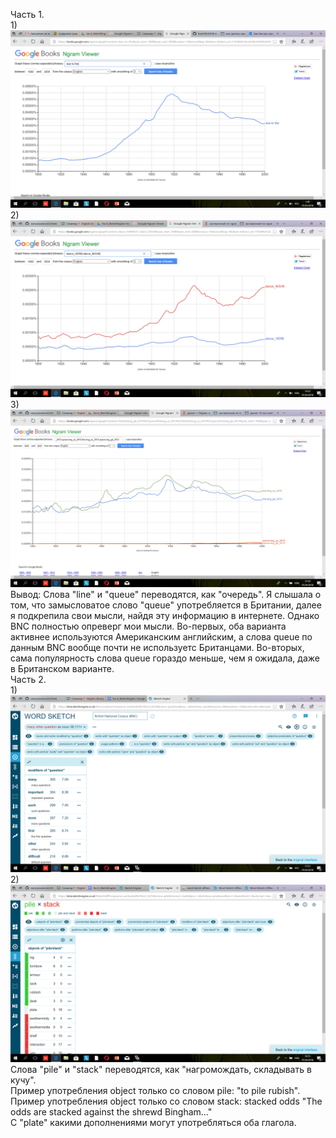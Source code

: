 Часть 1.  
1)
![Image alt](https://github.com/nastyasavanovich/hw6/blob/master/Снимок%20экрана%20(1).png)  
2)   
![Image alt](https://github.com/nastyasavanovich/hw6/blob/master/Снимок%20экрана%20(2).png)  
3)  
![Image alt](https://github.com/nastyasavanovich/hw6/blob/master/Снимок%20экрана%20(3).png)  
Вывод: Слова "line" и "queue" переводятся, как "очередь". Я слышала о том, что замысловатое слово "queue" употребляется в Британии, далее я подкрепила свои мысли, найдя эту информацию в интернете. Однако BNC полностью опреверг мои мысли. Во-первых, оба варианта активнее используются Американским английским, а слова queue по данным BNC вообще почти не используетс Британцами. Во-вторых, сама популярность слова queue гораздо меньше, чем я ожидала, даже в Британском варианте.  
Часть 2.  
1)  
![Image alt](https://github.com/nastyasavanovich/hw6/blob/master/Снимок%20экрана%20(4).png)  
2)  
![Image alt](https://github.com/nastyasavanovich/hw6/blob/master/Снимок%20экрана%20(5).png)  
Слова "pile" и "stack" переводятся, как "нагромождать, складывать в кучу".   
Пример употребления object только со словом pile: "to pile rubish".  
Пример употребления object только со словом stack: stacked odds "The odds are stacked against the shrewd Bingham..."  
C "plate" какими дополнениями могут употребляться оба глагола.
